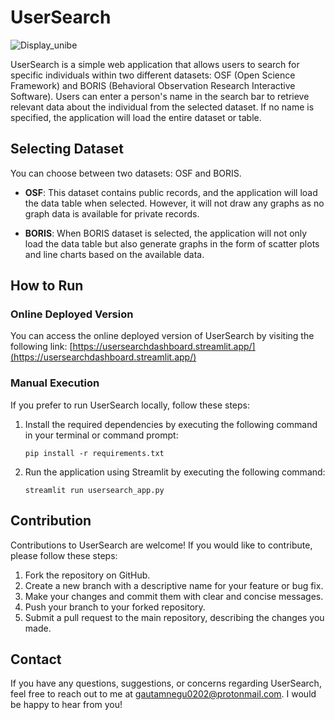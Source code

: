 # UserSearch
![Display_unibe](https://img.shields.io/badge/Application%20Type-Streamlit-informational?style=flat&logo=streamlit&logoColor=white&color=red)


UserSearch is a simple web application that allows users to search for specific individuals within two different datasets: OSF (Open Science Framework) and BORIS (Behavioral Observation Research Interactive Software). Users can enter a person's name in the search bar to retrieve relevant data about the individual from the selected dataset. If no name is specified, the application will load the entire dataset or table.

## Selecting Dataset

You can choose between two datasets: OSF and BORIS.

- **OSF**: This dataset contains public records, and the application will load the data table when selected. However, it will not draw any graphs as no graph data is available for private records.

- **BORIS**: When BORIS dataset is selected, the application will not only load the data table but also generate graphs in the form of scatter plots and line charts based on the available data.

## How to Run

### Online Deployed Version

You can access the online deployed version of UserSearch by visiting the following link: [https://usersearchdashboard.streamlit.app/](https://usersearchdashboard.streamlit.app/)

### Manual Execution

If you prefer to run UserSearch locally, follow these steps:

1. Install the required dependencies by executing the following command in your terminal or command prompt:

   ```
   pip install -r requirements.txt
   ```

2. Run the application using Streamlit by executing the following command:

   ```
   streamlit run usersearch_app.py
   ```

## Contribution

Contributions to UserSearch are welcome! If you would like to contribute, please follow these steps:

1. Fork the repository on GitHub.
2. Create a new branch with a descriptive name for your feature or bug fix.
3. Make your changes and commit them with clear and concise messages.
4. Push your branch to your forked repository.
5. Submit a pull request to the main repository, describing the changes you made.

## Contact

If you have any questions, suggestions, or concerns regarding UserSearch, feel free to reach out to me at gautamnegu0202@protonmail.com. I would be happy to hear from you!
